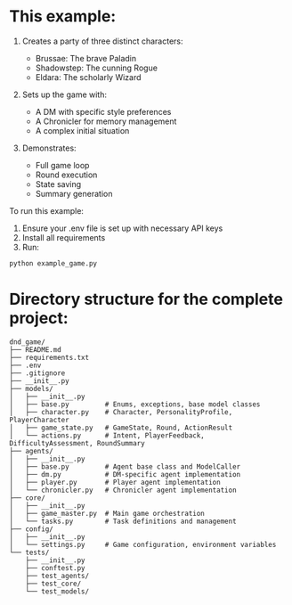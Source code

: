 # This example:

1. Creates a party of three distinct characters:
   - Brussae: The brave Paladin
   - Shadowstep: The cunning Rogue
   - Eldara: The scholarly Wizard

2. Sets up the game with:
   - A DM with specific style preferences
   - A Chronicler for memory management
   - A complex initial situation

3. Demonstrates:
   - Full game loop
   - Round execution
   - State saving
   - Summary generation

To run this example:
1. Ensure your .env file is set up with necessary API keys
2. Install all requirements
3. Run:
```bash
python example_game.py
```


# Directory structure for the complete project:
```plaintext
dnd_game/
├── README.md
├── requirements.txt
├── .env
├── .gitignore
├── __init__.py
├── models/
│   ├── __init__.py
│   ├── base.py         # Enums, exceptions, base model classes
│   ├── character.py    # Character, PersonalityProfile, PlayerCharacter
│   ├── game_state.py   # GameState, Round, ActionResult
│   └── actions.py      # Intent, PlayerFeedback, DifficultyAssessment, RoundSummary
├── agents/
│   ├── __init__.py
│   ├── base.py         # Agent base class and ModelCaller
│   ├── dm.py           # DM-specific agent implementation
│   ├── player.py       # Player agent implementation
│   └── chronicler.py   # Chronicler agent implementation
├── core/
│   ├── __init__.py
│   ├── game_master.py  # Main game orchestration
│   └── tasks.py        # Task definitions and management
├── config/
│   ├── __init__.py
│   └── settings.py     # Game configuration, environment variables
└── tests/
    ├── __init__.py
    ├── conftest.py
    ├── test_agents/
    ├── test_core/
    └── test_models/
